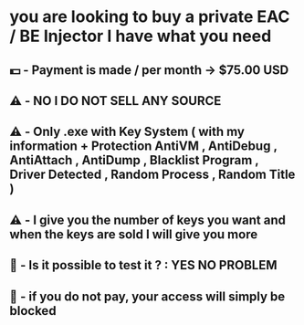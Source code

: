 # you are looking to buy a private EAC / BE Injector I have what you need
## 💵 - Payment is made / per month -> $75.00 USD
## ⚠️ -  NO I DO NOT SELL ANY SOURCE
## ⚠️ -  Only .exe with Key System ( with my information + Protection AntiVM , AntiDebug , AntiAttach , AntiDump ,  Blacklist Program , Driver Detected , Random Process , Random Title )
## ⚠️ -   I give you the number of keys you want and when the keys are sold I will give you more
## 🚨 -   Is it possible to test it ? : YES NO PROBLEM
## 🚨 -   if you do not pay, your access will simply be blocked
